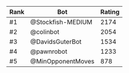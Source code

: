 Rank|Bot|Rating
---|---|---
#1|@Stockfish-MEDIUM|2174
#2|@colinbot|2054
#3|@DavidsGuterBot|1534
#4|@pawnrobot|1233
#5|@MinOpponentMoves|878
